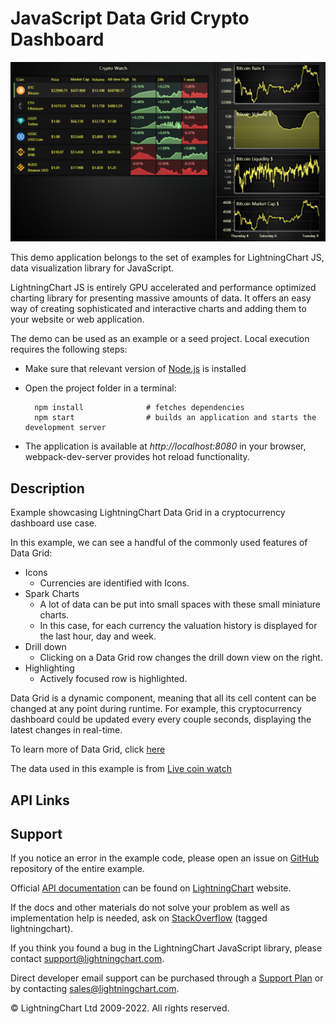 # JavaScript Data Grid Crypto Dashboard

![JavaScript Data Grid Crypto Dashboard](dataGridCrypto-darkGold.png)

This demo application belongs to the set of examples for LightningChart JS, data visualization library for JavaScript.

LightningChart JS is entirely GPU accelerated and performance optimized charting library for presenting massive amounts of data. It offers an easy way of creating sophisticated and interactive charts and adding them to your website or web application.

The demo can be used as an example or a seed project. Local execution requires the following steps:

-   Make sure that relevant version of [Node.js](https://nodejs.org/en/download/) is installed
-   Open the project folder in a terminal:

          npm install              # fetches dependencies
          npm start                # builds an application and starts the development server

-   The application is available at _http://localhost:8080_ in your browser, webpack-dev-server provides hot reload functionality.


## Description

Example showcasing LightningChart Data Grid in a cryptocurrency dashboard use case.

In this example, we can see a handful of the commonly used features of Data Grid:

-   Icons
    -   Currencies are identified with Icons.
-   Spark Charts
    -   A lot of data can be put into small spaces with these small miniature charts.
    -   In this case, for each currency the valuation history is displayed for the last hour, day and week.
-   Drill down
    -   Clicking on a Data Grid row changes the drill down view on the right.
-   Highlighting
    -   Actively focused row is highlighted.

Data Grid is a dynamic component, meaning that all its cell content can be changed at any point during runtime.
For example, this cryptocurrency dashboard could be updated every every couple seconds, displaying the latest changes in real-time.

To learn more of Data Grid, click [here](https://lightningchart.com/js-charts/datagrid/)

The data used in this example is from [Live coin watch](https://www.livecoinwatch.com/)


## API Links



## Support

If you notice an error in the example code, please open an issue on [GitHub][0] repository of the entire example.

Official [API documentation][1] can be found on [LightningChart][2] website.

If the docs and other materials do not solve your problem as well as implementation help is needed, ask on [StackOverflow][3] (tagged lightningchart).

If you think you found a bug in the LightningChart JavaScript library, please contact support@lightningchart.com.

Direct developer email support can be purchased through a [Support Plan][4] or by contacting sales@lightningchart.com.

[0]: https://github.com/Arction/
[1]: https://lightningchart.com/lightningchart-js-api-documentation/
[2]: https://lightningchart.com
[3]: https://stackoverflow.com/questions/tagged/lightningchart
[4]: https://lightningchart.com/support-services/

© LightningChart Ltd 2009-2022. All rights reserved.



